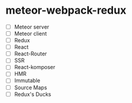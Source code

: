 # meteor-webpack-redux

- [ ] Meteor server
- [ ] Meteor client
- [ ] Redux
- [ ] React
- [ ] React-Router
- [ ] SSR
- [ ] React-komposer
- [ ] HMR
- [ ] Immutable
- [ ] Source Maps
- [ ] Redux's Ducks
